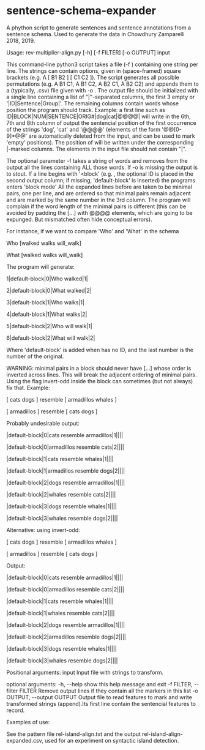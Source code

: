 # sentence-schema-expander
A phython script to generate sentences and sentence annotations from a sentence schema. Used to generate the data in Chowdhury Zamparelli 2018, 2019.

Usage: rev-multiplier-align.py [-h] [-f FILTER] [-o OUTPUT] input

This command-line python3 script takes a file (-f <file>) containing one string per line.
The strings can contain options, given in (space-framed) square brackets
 (e.g. A [ B1 B2 ] [ C1 C2 ]). The script generates all possible permutations
(e.g. A B1 C1, A B1 C2, A B2 C1, A B2 C2) and appends them to a
(typically, .csv) file given with -o <output-file>. The output file should be
initialized with a single line containing a list of "|"-separated columns,
the first 3 empty or '|ID|Sentence|Group|'.
The remaining columns contain words whose position the
program should track. Example: a first line such as 
ID|BLOCK|NUM|SENTENCE|ORIG#|dog|cat|@@@@| will write in the 6th, 7th and 8th column of output the sentencial position
of the first occurrence of the strings 'dog', 'cat' and '@@@@' (elements of the form
'@@[0-9]*@@' are automatically deleted 
from the input, and can be used to mark 'empty' positions). The position of
will be written under the corresponding |-marked columns. The elements in the input file should not contain "|".

The optional parameter -f <filter string> takes a string of words
and removes from the output all the lines containing ALL those words.
If -o <outfile> is missing the output is to stout.
If a line begins with '<block' (e.g. <block ID='test'>, the optional ID
is placed in the second output column; if missing, 'default-block' is
inserted) the programs enters 'block mode'
All the expanded lines before </block> are taken to be
minimal pairs, one per line, and are ordered so that minimal pairs
remain adjacent and are marked by the same number in the 3rd column. The program will complain if the word length of the minimal pairs is different (this can be avoided by padding the [...] with @@@@ elements, which are going to be expunged. But mismatched often hide conceptual errors).

For instance, if we want to compare 'Who' and 'What' in the schema
<block>
  
Who [walked walks will_walk]

What [walked walks will_walk]

</block>

The program will generate:

1|default-block|0|Who walked|1|

2|default-block|0|What walked|2|

3|default-block|1|Who walks|1|

4|default-block|1|What walks|2|

5|default-block|2|Who will walk|1|

6|default-block|2|What will walk|2|



Where 'default-block' is added when <block> has no ID, and the last
number is the number of the original.

WARNING: minimal pairs in a block should never have [...] whose order
is inverted across lines. This will break the adjacent ordering of minimal pairs. Using the flag invert-odd inside the block can sometimes (but not always) fix that. Example:

<block ID="crossed block">

[ cats dogs ] resemble [ armadillos whales ]

[ armadillos ] resemble [ cats dogs ]

</block>

Probably undesirable output:

|default-block|0|cats resemble armadillos|1||||

|default-block|0|armadillos resemble cats|2||||

|default-block|1|cats resemble whales|1||||

|default-block|1|armadillos resemble dogs|2||||

|default-block|2|dogs resemble armadillos|1||||

|default-block|2|whales resemble cats|2||||

|default-block|3|dogs resemble whales|1||||

|default-block|3|whales resemble dogs|2||||


Alternative: using invert-odd: 

<block ID="crossed block" invert-odd>

[ cats dogs ] resemble [ armadillos whales ]

[ armadillos ] resemble [ cats dogs ]

</block>

Output:

|default-block|0|cats resemble armadillos|1||||

|default-block|0|armadillos resemble cats|2||||

|default-block|1|cats resemble whales|1||||

|default-block|1|whales resemble cats|2||||

|default-block|2|dogs resemble armadillos|1||||

|default-block|2|armadillos resemble dogs|2||||

|default-block|3|dogs resemble whales|1||||

|default-block|3|whales resemble dogs|2||||



Positional arguments:
  input                 Input file with strings to transform.

optional arguments:
  -h, --help            show this help message and exit
  -f FILTER, --filter FILTER
                        Remove output lines if they contain all the markers in this list
  -o OUTPUT, --output OUTPUT
                        Output file to read features to mark and write transformed strings (append).Its first line contain the sentencial features to record.
                      
Examples of use:

See the pattern file rel-island-align.txt and the output rel-island-align-expanded.csv, used for an experiment on syntactic island detection.


